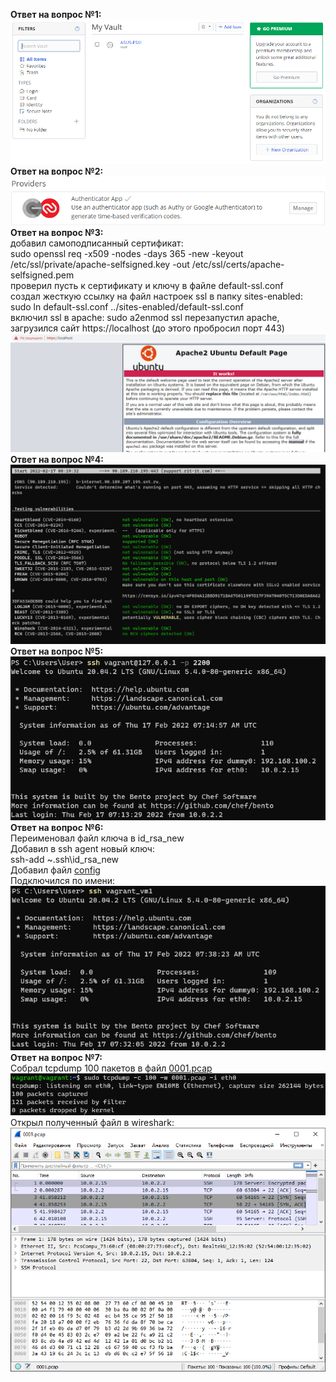 **Ответ на вопрос №1:**  
![Sec answer 1](Pass.PNG)  
**Ответ на вопрос №2:**  
![Sec answer 2](GoogleAuth.PNG)  
**Ответ на вопрос №3:**  
добавил самоподписанный сертификат:  
sudo openssl req -x509 -nodes -days 365 -new -keyout /etc/ssl/private/apache-selfsigned.key -out /etc/ssl/certs/apache-selfsigned.pem  
проверил пусть к сертификату и ключу в файле default-ssl.conf  
создал жесткую ссылку на файл настроек ssl в папку sites-enabled:  
sudo ln default-ssl.conf ../sites-enabled/default-ssl.conf  
включил ssl в apache:
sudo a2enmod ssl
перезапустил apache, загрузился сайт https://localhost (до этого пробросил порт 443)  
![Sec answer 3](apache_ssl.PNG)  
**Ответ на вопрос №4:**  
![Sec answer 4](testssl.PNG)  
**Ответ на вопрос №5:**  
![Sec answer 5](ssh_by_key.PNG)  
**Ответ на вопрос №6:**  
Переименовал файл ключа в id_rsa_new  
Добавил в ssh agent новый ключ:  
ssh-add ~\.ssh\id_rsa_new  
Добавил файл [config](config)  
Подключился по имени:  
![Sec answer 6](ssh_by_new_key.PNG)  
**Ответ на вопрос №7:**  
Собрал tcpdump 100 пакетов в файл [0001.pcap](0001.pcap)  
![Sec answer 7](tcpdump.PNG)  
Открыл полученный файл в wireshark:  
![Sec answer 7_1](wireshark.PNG)  